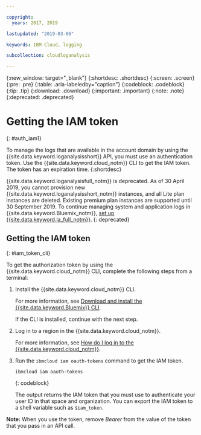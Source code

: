 ```yaml
---

copyright:
  years: 2017, 2019

lastupdated: "2019-03-06"

keywords: IBM Cloud, logging

subcollection: cloudloganalysis

---
```


{:new_window: target="_blank"}
{:shortdesc: .shortdesc}
{:screen: .screen}
{:pre: .pre}
{:table: .aria-labeledby="caption"}
{:codeblock: .codeblock}
{:tip: .tip}
{:download: .download}
{:important: .important}
{:note: .note}
{:deprecated: .deprecated}


# Getting the IAM token
{: #auth_iam1}

To manage the logs that are available in the account domain by using the {{site.data.keyword.loganalysisshort}} API, you must use an authentication token. Use the {{site.data.keyword.cloud_notm}} CLI to get the IAM token. The token has an expiration time. 
{:shortdesc}

{{site.data.keyword.loganalysisfull_notm}} is deprecated. As of 30 April 2019, you cannot provision new {{site.data.keyword.loganalysisshort_notm}} instances, and all Lite plan instances are deleted. Existing premium plan instances are supported until 30 September 2019. To continue managing system and application logs in {{site.data.keyword.Bluemix_notm}}, [set up {{site.data.keyword.la_full_notm}}](/docs/services/Log-Analysis-with-LogDNA?topic=LogDNA-getting-started#getting-started).
{: deprecated}


## Getting the IAM token
{: #iam_token_cli}

To get the authorization token by using the {{site.data.keyword.cloud_notm}} CLI, complete the following steps from a terminal:

1. Install the {{site.data.keyword.cloud_notm}} CLI.

   For more information, see [Download and install the {{site.data.keyword.Bluemix}} CLI](/docs/cli?topic=cloud-cli-ibmcloud-cli#overview).
   
   If the CLI is installed, continue with the next step.
    
2. Log in to a region in the {{site.data.keyword.cloud_notm}}. 

    For more information, see [How do I log in to the {{site.data.keyword.cloud_notm}}](/docs/services/CloudLogAnalysis/qa?topic=cloudloganalysis-cli_qa#login).
	
3. Run the `ibmcloud iam oauth-tokens` command to get the IAM token.

    ```
	ibmcloud iam oauth-tokens
	```
	{: codeblock}
	
	The output returns the IAM token that you must use to authenticate your user ID in that space and organization. You can export the IAM token to a shell variable such as `$iam_token`.



**Note:** When you use the token, remove *Bearer* from the value of the token that you pass in an API call.

